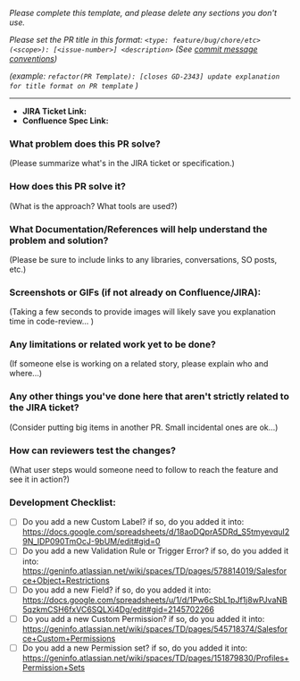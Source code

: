_Please complete this template, and please delete any sections you don't use._

_Please set the PR title in this format: `<type: feature/bug/chore/etc>(<scope>): [<issue-number>] <description>` (See [commit message conventions](https://github.com/conventional-changelog/commitlint))_

_(example: `refactor(PR Template): [closes GD-2343] update explanation for title format on PR template`   )_

--------
- **JIRA Ticket Link: <insert>**
- **Confluence Spec Link: <insert>**


### What problem does this PR solve?
(Please summarize what's in the JIRA ticket or specification.)


### How does this PR solve it?
(What is the approach? What tools are used?)


### What Documentation/References will help understand the problem and solution?
(Please be sure to include links to any libraries, conversations, SO posts, etc.)


### Screenshots or GIFs (if not already on Confluence/JIRA):
(Taking a few seconds to provide images will likely save you explanation time in code-review... )


### Any limitations or related work yet to be done?
(If someone else is working on a related story, please explain who and where...)


### Any other things you've done here that aren't strictly related to the JIRA ticket?
(Consider putting big items in another PR. Small incidental ones are ok...)


### How can reviewers test the changes?
(What user steps would someone need to follow to reach the feature and see it in action?)

### Development Checklist:
* [ ] Do you add a new Custom Label? if so, do you added it into: https://docs.google.com/spreadsheets/d/18aoDQprA5DRd_S5tmyevquI29N_IDP090TmOcJ-9bUM/edit#gid=0
* [ ] Do you add a new Validation Rule or Trigger Error? if so, do you added it into: https://geninfo.atlassian.net/wiki/spaces/TD/pages/578814019/Salesforce+Object+Restrictions
* [ ] Do you add a new Field? if so, do you added it into: https://docs.google.com/spreadsheets/u/1/d/1Pw6cSbL1pJf1j8wPJvaNB5qzkmCSH6fxVC6SQLXi4Dg/edit#gid=2145702266
* [ ] Do you add a new Custom Permission? if so, do you added it into: https://geninfo.atlassian.net/wiki/spaces/TD/pages/545718374/Salesforce+Custom+Permissions
* [ ] Do you add a new Permission set? if so, do you added it into: https://geninfo.atlassian.net/wiki/spaces/TD/pages/151879830/Profiles+Permission+Sets
